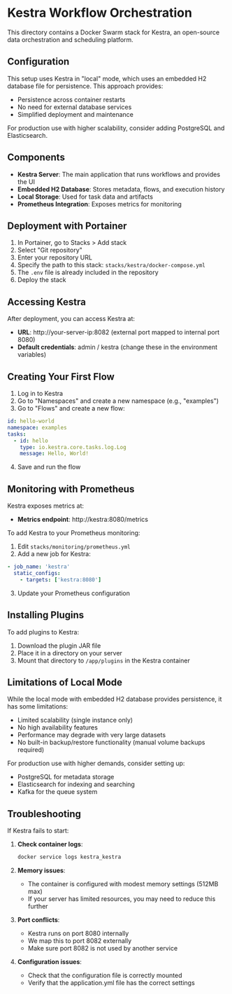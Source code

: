 # Kestra Workflow Orchestration

This directory contains a Docker Swarm stack for Kestra, an open-source data orchestration and scheduling platform.

## Configuration

This setup uses Kestra in "local" mode, which uses an embedded H2 database file for persistence. This approach provides:
- Persistence across container restarts
- No need for external database services
- Simplified deployment and maintenance

For production use with higher scalability, consider adding PostgreSQL and Elasticsearch.

## Components

- **Kestra Server**: The main application that runs workflows and provides the UI
- **Embedded H2 Database**: Stores metadata, flows, and execution history
- **Local Storage**: Used for task data and artifacts
- **Prometheus Integration**: Exposes metrics for monitoring

## Deployment with Portainer

1. In Portainer, go to Stacks > Add stack
2. Select "Git repository"
3. Enter your repository URL
4. Specify the path to this stack: `stacks/kestra/docker-compose.yml`
5. The `.env` file is already included in the repository
6. Deploy the stack

## Accessing Kestra

After deployment, you can access Kestra at:
- **URL**: http://your-server-ip:8082 (external port mapped to internal port 8080)
- **Default credentials**: admin / kestra (change these in the environment variables)

## Creating Your First Flow

1. Log in to Kestra
2. Go to "Namespaces" and create a new namespace (e.g., "examples")
3. Go to "Flows" and create a new flow:

```yaml
id: hello-world
namespace: examples
tasks:
  - id: hello
    type: io.kestra.core.tasks.log.Log
    message: Hello, World!
```

4. Save and run the flow

## Monitoring with Prometheus

Kestra exposes metrics at:
- **Metrics endpoint**: http://kestra:8080/metrics

To add Kestra to your Prometheus monitoring:

1. Edit `stacks/monitoring/prometheus.yml`
2. Add a new job for Kestra:

```yaml
- job_name: 'kestra'
  static_configs:
    - targets: ['kestra:8080']
```

3. Update your Prometheus configuration

## Installing Plugins

To add plugins to Kestra:

1. Download the plugin JAR file
2. Place it in a directory on your server
3. Mount that directory to `/app/plugins` in the Kestra container

## Limitations of Local Mode

While the local mode with embedded H2 database provides persistence, it has some limitations:
- Limited scalability (single instance only)
- No high availability features
- Performance may degrade with very large datasets
- No built-in backup/restore functionality (manual volume backups required)

For production use with higher demands, consider setting up:
- PostgreSQL for metadata storage
- Elasticsearch for indexing and searching
- Kafka for the queue system

## Troubleshooting

If Kestra fails to start:

1. **Check container logs**:
   ```bash
   docker service logs kestra_kestra
   ```

2. **Memory issues**:
   - The container is configured with modest memory settings (512MB max)
   - If your server has limited resources, you may need to reduce this further

3. **Port conflicts**:
   - Kestra runs on port 8080 internally
   - We map this to port 8082 externally
   - Make sure port 8082 is not used by another service

4. **Configuration issues**:
   - Check that the configuration file is correctly mounted
   - Verify that the application.yml file has the correct settings

